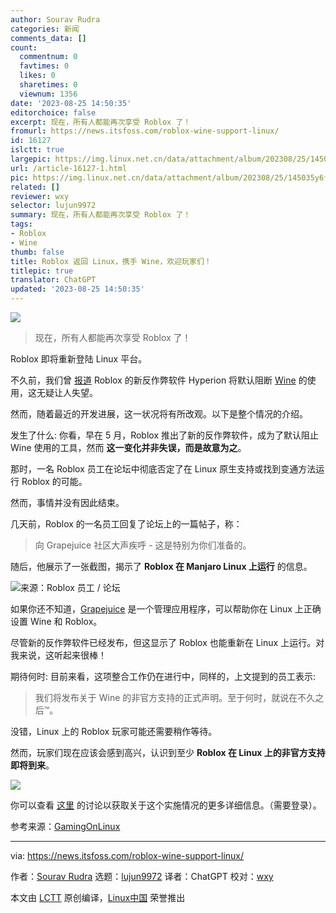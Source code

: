 ```yaml
---
author: Sourav Rudra
categories: 新闻
comments_data: []
count:
  commentnum: 0
  favtimes: 0
  likes: 0
  sharetimes: 0
  viewnum: 1356
date: '2023-08-25 14:50:35'
editorchoice: false
excerpt: 现在，所有人都能再次享受 Roblox 了！
fromurl: https://news.itsfoss.com/roblox-wine-support-linux/
id: 16127
islctt: true
largepic: https://img.linux.net.cn/data/attachment/album/202308/25/145035y6f30f2zp38dymf6.png
url: /article-16127-1.html
pic: https://img.linux.net.cn/data/attachment/album/202308/25/145035y6f30f2zp38dymf6.png.thumb.jpg
related: []
reviewer: wxy
selector: lujun9972
summary: 现在，所有人都能再次享受 Roblox 了！
tags:
- Roblox
- Wine
thumb: false
title: Roblox 返回 Linux，携手 Wine，欢迎玩家们！
titlepic: true
translator: ChatGPT
updated: '2023-08-25 14:50:35'
---
```


![](https://img.linux.net.cn/data/attachment/album/202308/25/145035y6f30f2zp38dymf6.png)



> 
> 现在，所有人都能再次享受 Roblox 了！
> 
> 
> 


Roblox 即将重新登陆 Linux 平台。


不久前，我们曾 [报道](https://news.itsfoss.com/roblox-linux-end/) Roblox 的新反作弊软件 Hyperion 将默认阻断 [Wine](https://www.winehq.org/?ref=news.itsfoss.com) 的使用，这无疑让人失望。


然而，随着最近的开发进展，这一状况将有所改观。以下是整个情况的介绍。


发生了什么: 你看，早在 5 月，Roblox 推出了新的反作弊软件，成为了默认阻止 Wine 使用的工具，然而 **这一变化并非失误，而是故意为之**。


那时，一名 Roblox 员工在论坛中彻底否定了在 Linux 原生支持或找到变通方法运行 Roblox 的可能。


然而，事情并没有因此结束。


几天前，Roblox 的一名员工回复了论坛上的一篇帖子，称：



> 
> 向 Grapejuice 社区大声疾呼 - 这是特别为你们准备的。
> 
> 
> 


随后，他展示了一张截图，揭示了 **Roblox 在 Manjaro Linux 上运行** 的信息。


![来源：Roblox 员工 / 论坛](https://img.linux.net.cn/data/attachment/album/202308/25/145036kaj0e4usi6j38jyb.jpg)


如果你还不知道，[Grapejuice](https://gitlab.com/brinkervii/grapejuice?ref=news.itsfoss.com) 是一个管理应用程序，可以帮助你在 Linux 上正确设置 Wine 和 Roblox。


尽管新的反作弊软件已经发布，但这显示了 Roblox 也能重新在 Linux 上运行。对我来说，这听起来很棒！


期待何时: 目前来看，这项整合工作仍在进行中，同样的，上文提到的员工表示:



> 
> 我们将发布关于 Wine 的非官方支持的正式声明。至于何时，就说在不久之后™。
> 
> 
> 


没错，Linux 上的 Roblox 玩家可能还需要稍作等待。


然而，玩家们现在应该会感到高兴，认识到至少 **Roblox 在 Linux 上的非官方支持即将到来**。


![](https://img.linux.net.cn/data/attachment/album/202308/25/145036tm051kp03aba3053.jpg)


你可以查看 [这里](https://devforum.roblox.com/t/why-did-roblox-stop-supporting-linux-users/2444335/61?u=sirsquiddybob&ref=news.itsfoss.com) 的讨论以获取关于这个实施情况的更多详细信息。（需要登录）。


参考来源：[GamingOnLinux](https://www.gamingonlinux.com/2023/08/roblox-support-is-coming-back-to-wine-on-linux/?ref=news.itsfoss.com)




---


via: <https://news.itsfoss.com/roblox-wine-support-linux/>


作者：[Sourav Rudra](https://news.itsfoss.com/author/sourav/) 选题：[lujun9972](https://github.com/lujun9972) 译者：ChatGPT 校对：[wxy](https://github.com/wxy)


本文由 [LCTT](https://github.com/LCTT/TranslateProject) 原创编译，[Linux中国](https://linux.cn/) 荣誉推出